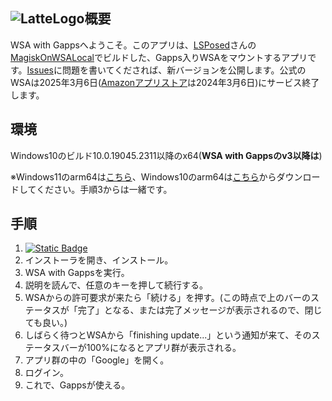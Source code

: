 ## ![LatteLogo](https://github.com/kamekuridaiya/WSA-with-Gapps-Japanese/assets/157256239/bbb5f099-bf65-4ad5-91fe-d992797115d4)概要
WSA with Gappsへようこそ。このアプリは、[LSPosed](https://github.com/LSPosed)さんの[MagiskOnWSALocal](https://github.com/LSPosed/MagiskOnWSALocal)でビルドした、Gapps入りWSAをマウントするアプリです。[Issues](https://github.com/kamekuridaiya/WSA-with-Gapps/issues)に問題を書いてくだされば、新バージョンを公開します。公式のWSAは2025年3月6日([Amazonアプリストア](https://apps.microsoft.com/detail/9njhk44ttksx?hl=ja-jp&gl=JP)は2024年3月6日)にサービス終了します。
## 環境
Windows10のビルド10.0.19045.2311以降のx64(**WSA with Gappsのv3以降は**)

※Windows11のarm64は[こちら](https://github.com/MustardChef/WSABuilds/releases/tag/Windows_11_2311.40000.5.0_LTS_2_arm64#:~:text=WSA_2311.40000.5.0_arm64_Release%2DNightly%2DGApps%2D13.0,3%20weeks%20ago)、Windows10のarm64は[こちら](https://github.com/MustardChef/WSABuilds/releases/tag/Windows_10_2311.40000.5.0_LTS_1#:~:text=WSA_2311.40000.5.0_x64_Release%2DNightly%2DGApps%2D13.0,Apr%204)からダウンロードしてください。手順3からは一緒です。
## 手順
1. [![Static Badge](https://img.shields.io/badge/DOWNLOAD-brightgreen?style=flat&logo=Windows11)](https://github.com/kamekuridaiya/WSA-with-Gapps-Japanese/releases/download/v3/WSA.with.Gapps.Setup.exe "今すぐダウンロード")
2. インストーラを開き、インストール。
3. WSA with Gappsを実行。
4. 説明を読んで、任意のキーを押して続行する。
5. WSAからの許可要求が来たら「続ける」を押す。(この時点で上のバーのステータスが「完了」となる、または完了メッセージが表示されるので、閉じても良い。)
6. しばらく待つとWSAから「finishing update...」という通知が来て、そのステータスバーが100%になるとアプリ群が表示される。
7. アプリ群の中の「Google」を開く。
8. ログイン。
9. これで、Gappsが使える。
